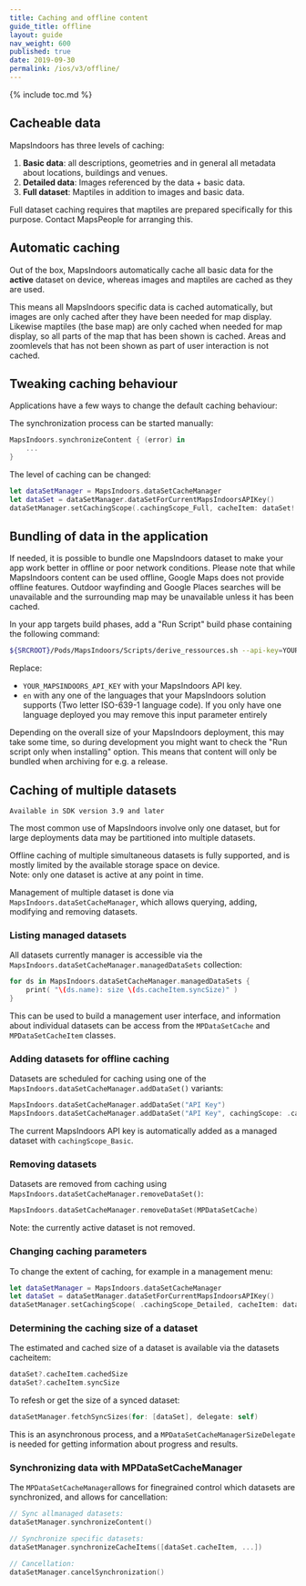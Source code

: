 ```yaml
---
title: Caching and offline content
guide_title: offline
layout: guide
nav_weight: 600
published: true
date: 2019-09-30
permalink: /ios/v3/offline/
---
```


{% include toc.md %}

## Cacheable data
MapsIndoors has three levels of caching:
1. **Basic data**: all descriptions, geometries and in general all metadata about locations, buildings and venues.
2. **Detailed data**: Images referenced by the data + basic data.
3. **Full dataset**: Maptiles in addition to images and basic data.

Full dataset caching requires that maptiles are prepared specifically for this purpose.  Contact MapsPeople for arranging this. 

## Automatic caching

Out of the box, MapsIndoors automatically cache all basic data for the **active** dataset on device, whereas images and maptiles are cached as they are used.

This means all MapsIndoors specific data is cached automatically, but images are only cached after they have been needed for map display.  Likewise maptiles (the base map) are only cached when needed for map display, so all parts of the map that has been shown is cached.  Areas and zoomlevels that has not been shown as part of user interaction is not cached.


##  Tweaking caching behaviour

Applications have a few ways to change the default caching behaviour:

The synchronization process can be started manually:
```swift
MapsIndoors.synchronizeContent { (error) in
    ...
}
```

The level of caching can be changed:
```swift
let dataSetManager = MapsIndoors.dataSetCacheManager
let dataSet = dataSetManager.dataSetForCurrentMapsIndoorsAPIKey()
dataSetManager.setCachingScope(.cachingScope_Full, cacheItem: dataSet!.cacheItem)
```



## Bundling of data in the application
If needed, it is possible to bundle one MapsIndoors dataset to make your app work better in offline or poor network conditions. 
Please note that while MapsIndoors content can be used offline, Google Maps does not provide offline features. Outdoor wayfinding and Google Places searches will be unavailable and the surrounding map may be unavailable unless it has been cached.

In your app targets build phases, add a "Run Script" build phase containing the following command:

```bash
${SRCROOT}/Pods/MapsIndoors/Scripts/derive_ressources.sh --api-key=YOUR_MAPSINDOORS_API_KEY --language=en
```

Replace:

* `YOUR_MAPSINDOORS_API_KEY` with your MapsIndoors API key.
* `en` with any one of the languages that your MapsIndoors solution supports (Two letter ISO-639-1 language code). If you only have one language deployed you may remove this input parameter entirely

Depending on the overall size of your MapsIndoors deployment, this may take some time, so during development you might want to check the "Run script only when installing" option. This means that content will only be bundled when archiving for e.g. a release.

## Caching of multiple datasets

`Available in SDK version 3.9 and later`

The most common use of MapsIndoors involve only one dataset, but for large deployments data may be partitioned into multiple datasets.

Offline caching of multiple simultaneous datasets is fully supported, and is mostly limited by the available storage space on device.<br>Note: only one dataset is active at any point in time.

Management of multiple dataset is done via  `MapsIndoors.dataSetCacheManager`, which allows querying, adding, modifying and removing datasets.

### Listing managed datasets
All datasets currently manager is accessible via the `MapsIndoors.dataSetCacheManager.managedDataSets` collection:
```swift
for ds in MapsIndoors.dataSetCacheManager.managedDataSets {
    print( "\(ds.name): size \(ds.cacheItem.syncSize)" )
}
```
This can be used to build a management user interface, and information about individual datasets can be access from the `MPDataSetCache` and `MPDataSetCacheItem` classes.

### Adding datasets for offline caching
Datasets are scheduled for caching using one of the  `MapsIndoors.dataSetCacheManager.addDataSet()` variants:
```swift
MapsIndoors.dataSetCacheManager.addDataSet("API Key")
MapsIndoors.dataSetCacheManager.addDataSet("API Key", cachingScope: .cachingScope_Basic)
```
The current MapsIndoors API key is automatically added as a managed dataset with `cachingScope_Basic`.

### Removing datasets 
Datasets are removed from caching using `MapsIndoors.dataSetCacheManager.removeDataSet()`:
```swift
MapsIndoors.dataSetCacheManager.removeDataSet(MPDataSetCache)
```
Note: the currently active dataset is not removed.

### Changing caching parameters
To change the extent of caching, for example in a management menu:
```swift
let dataSetManager = MapsIndoors.dataSetCacheManager
let dataSet = dataSetManager.dataSetForCurrentMapsIndoorsAPIKey()
dataSetManager.setCachingScope( .cachingScope_Detailed, cacheItem: dataSet?.cacheItem )
```

### Determining the caching size of a dataset
The estimated and cached size of a dataset is available via the datasets cacheitem:
```swift
dataSet?.cacheItem.cachedSize
dataSet?.cacheItem.syncSize
```

To refesh or get the size of a synced dataset:
```swift
dataSetManager.fetchSyncSizes(for: [dataSet], delegate: self)
```
This is an asynchronous process, and a `MPDataSetCacheManagerSizeDelegate` is needed for getting information about progress and results.

### Synchronizing data with MPDataSetCacheManager
The `MPDataSetCacheManager`allows for finegrained control which datasets are synchronized, and allows for cancellation:
```swift
// Sync allmanaged datasets:
dataSetManager.synchronizeContent()

// Synchronize specific datasets:
dataSetManager.synchronizeCacheItems([dataSet.cacheItem, ...])

// Cancellation:
dataSetManager.cancelSynchronization()
```
